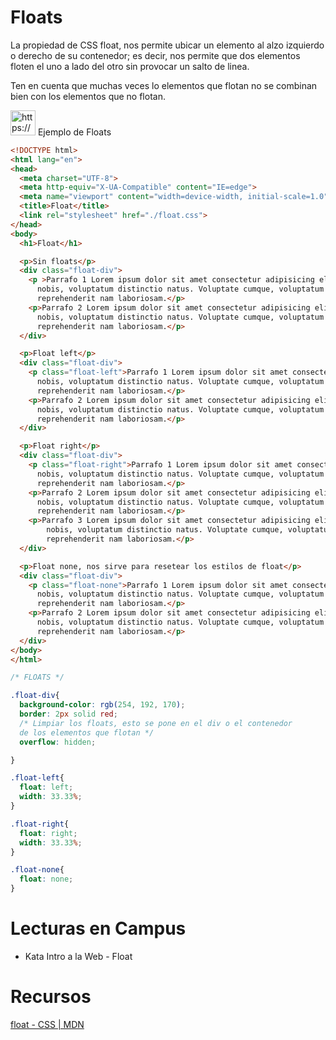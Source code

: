 # Floats

La propiedad de CSS float, nos permite ubicar un elemento al alzo izquierdo o derecho de su contenedor; es decir, nos permite que dos elementos floten el uno a lado del otro sin provocar un salto de linea.

Ten en cuenta que muchas veces lo elementos que flotan no se combinan bien con los elementos que no flotan.

<aside>
<img src="https://www.notion.so/icons/code_purple.svg" alt="https://www.notion.so/icons/code_purple.svg" width="40px" /> Ejemplo de Floats

```html
<!DOCTYPE html>
<html lang="en">
<head>
  <meta charset="UTF-8">
  <meta http-equiv="X-UA-Compatible" content="IE=edge">
  <meta name="viewport" content="width=device-width, initial-scale=1.0">
  <title>Float</title>
  <link rel="stylesheet" href="./float.css">
</head>
<body>
  <h1>Float</h1>

  <p>Sin floats</p>
  <div class="float-div">
    <p >Parrafo 1 Lorem ipsum dolor sit amet consectetur adipisicing elit. Similique praesentium cum nihil aut eligendi ullam
      nobis, voluptatum distinctio natus. Voluptate cumque, voluptatum corrupti officia assumenda quos eligendi
      reprehenderit nam laboriosam.</p>
    <p>Parrafo 2 Lorem ipsum dolor sit amet consectetur adipisicing elit. Similique praesentium cum nihil aut eligendi ullam
      nobis, voluptatum distinctio natus. Voluptate cumque, voluptatum corrupti officia assumenda quos eligendi
      reprehenderit nam laboriosam.</p>
  </div>

  <p>Float left</p>
  <div class="float-div">
    <p class="float-left">Parrafo 1 Lorem ipsum dolor sit amet consectetur adipisicing elit. Similique praesentium cum nihil aut eligendi ullam
      nobis, voluptatum distinctio natus. Voluptate cumque, voluptatum corrupti officia assumenda quos eligendi
      reprehenderit nam laboriosam.</p>
    <p>Parrafo 2 Lorem ipsum dolor sit amet consectetur adipisicing elit. Similique praesentium cum nihil aut eligendi ullam
      nobis, voluptatum distinctio natus. Voluptate cumque, voluptatum corrupti officia assumenda quos eligendi
      reprehenderit nam laboriosam.</p>
  </div>

  <p>Float right</p>
  <div class="float-div">
    <p class="float-right">Parrafo 1 Lorem ipsum dolor sit amet consectetur adipisicing elit. Similique praesentium cum nihil aut eligendi ullam
      nobis, voluptatum distinctio natus. Voluptate cumque, voluptatum corrupti officia assumenda quos eligendi
      reprehenderit nam laboriosam.</p>
    <p>Parrafo 2 Lorem ipsum dolor sit amet consectetur adipisicing elit. Similique praesentium cum nihil aut eligendi ullam
      nobis, voluptatum distinctio natus. Voluptate cumque, voluptatum corrupti officia assumenda quos eligendi
      reprehenderit nam laboriosam.</p>
    <p>Parrafo 3 Lorem ipsum dolor sit amet consectetur adipisicing elit. Similique praesentium cum nihil aut eligendi ullam
        nobis, voluptatum distinctio natus. Voluptate cumque, voluptatum corrupti officia assumenda quos eligendi
        reprehenderit nam laboriosam.</p>
  </div>

  <p>Float none, nos sirve para resetear los estilos de float</p>
  <div class="float-div">
    <p class="float-none">Parrafo 1 Lorem ipsum dolor sit amet consectetur adipisicing elit. Similique praesentium cum nihil aut eligendi ullam
      nobis, voluptatum distinctio natus. Voluptate cumque, voluptatum corrupti officia assumenda quos eligendi
      reprehenderit nam laboriosam.</p>
    <p>Parrafo 2 Lorem ipsum dolor sit amet consectetur adipisicing elit. Similique praesentium cum nihil aut eligendi ullam
      nobis, voluptatum distinctio natus. Voluptate cumque, voluptatum corrupti officia assumenda quos eligendi
      reprehenderit nam laboriosam.</p>
  </div>
</body>
</html>
```

```css
/* FLOATS */

.float-div{
  background-color: rgb(254, 192, 170);
  border: 2px solid red;
  /* Limpiar los floats, esto se pone en el div o el contenedor 
  de los elementos que flotan */
  overflow: hidden;

}

.float-left{
  float: left;
  width: 33.33%;
}

.float-right{
  float: right;
  width: 33.33%;
}

.float-none{
  float: none;
}
```

</aside>

# Lecturas en Campus

- Kata Intro a la Web - Float

# Recursos

[float - CSS | MDN](https://developer.mozilla.org/es/docs/Web/CSS/float)